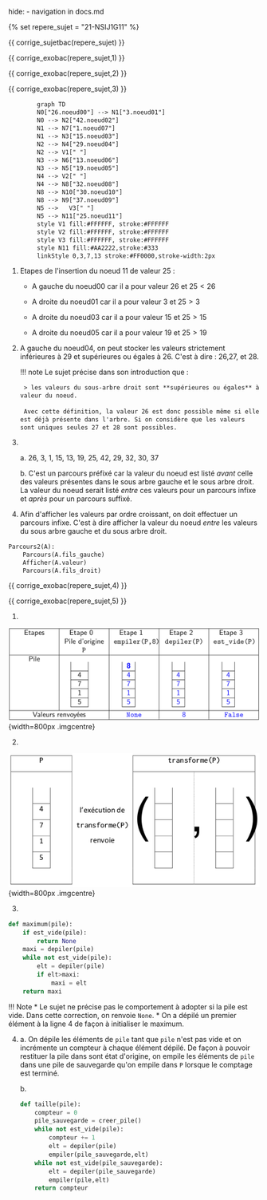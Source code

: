 hide: - navigation  in docs.md

{% set repere_sujet = "21-NSIJ1G11" %}

{{ corrige_sujetbac(repere_sujet) }}



{{ corrige_exobac(repere_sujet,1) }}

{{ corrige_exobac(repere_sujet,2) }}

{{ corrige_exobac(repere_sujet,3) }}

```mermaid
        graph TD
        N0["26.noeud00"] --> N1["3.noeud01"]
        N0 --> N2["42.noeud02"]
        N1 --> N7["1.noeud07"]
        N1 --> N3["15.noeud03"]
        N2 --> N4["29.noeud04"]
        N2 --> V1[" "]
        N3 --> N6["13.noeud06"]
        N3 --> N5["19.noeud05"]
        N4 --> V2[" "]
        N4 --> N8["32.noeud08"]
        N8 --> N10["30.noeud10"]
        N8 --> N9["37.noeud09"]
        N5 -->   V3[" "]
        N5 --> N11["25.noeud11"]
        style V1 fill:#FFFFFF, stroke:#FFFFFF
        style V2 fill:#FFFFFF, stroke:#FFFFFF
        style V3 fill:#FFFFFF, stroke:#FFFFFF
        style N11 fill:#AA2222,stroke:#333
        linkStyle 0,3,7,13 stroke:#FF0000,stroke-width:2px

```

1. Etapes de l'insertion du noeud 11 de valeur 25 :

    * A gauche du noeud00 car il a pour valeur 26 et $25<26$

    * A droite du noeud01 car il a pour valeur 3 et $25>3$

    * A droite du noeud03 car il a pour valeur 15  et $25>15$

    * A droite du noeud05 car il a pour valeur 19  et $25>19$

2. A gauche du noeud04, on peut stocker les valeurs strictement inférieures à 29 et supérieures ou égales à 26. C'est à dire : 26,27, et 28.

    !!! note
        Le sujet précise dans son introduction que : 

        > les valeurs du sous-arbre droit sont **supérieures ou égales** à valeur du noeud.

        Avec cette définition, la valeur 26 est donc possible même si elle est déjà présente dans l'arbre. Si on considère que les valeurs sont uniques seules 27 et 28 sont possibles.

3.  &nbsp;

    a. 26, 3, 1, 15, 13, 19, 25, 42, 29, 32, 30, 37

    b.  C'est un parcours préfixé car la valeur du noeud est listé *avant* celle des valeurs présentes dans le sous arbre gauche et le sous arbre droit. La valeur du noeud serait listé *entre* ces valeurs pour un parcours infixe et *après* pour un parcours suffixé.

4.  Afin d'afficher les valeurs par ordre croissant, on doit effectuer un parcours infixe. C'est à dire afficher la valeur du noeud *entre* les valeurs du sous arbre gauche et du sous arbre droit.
```
Parcours2(A): 
    Parcours(A.fils_gauche)
    Afficher(A.valeur)
    Parcours(A.fils_droit)
``` 


{{ corrige_exobac(repere_sujet,4) }}

{{ corrige_exobac(repere_sujet,5) }}

1.
![Schéma1](../../images/Corriges/21-NSIJ1G1-1.png){width=800px .imgcentre}

2.
![Schéma2](../../images/Corriges/21-NSIJ1G1-2.png){width=800px .imgcentre}

3.
```python linenums="1"
def maximum(pile):
    if est_vide(pile):
        return None
    maxi = depiler(pile)
    while not est_vide(pile):
        elt = depiler(pile)
        if elt>maxi:
            maxi = elt
    return maxi
```

!!! Note
    * Le sujet ne précise pas le comportement à adopter si la pile est vide. Dans cette correction, on renvoie `None`.
    * On a dépilé un premier élément à la ligne 4 de façon à initialiser le maximum.

4.  a. On dépile les éléments de `pile` tant que `pile` n'est pas vide et on incrémente un compteur à chaque élément dépilé. De façon à pouvoir restituer la pile dans sont état d'origine, on empile les éléments de `pile` dans une pile de sauvegarde qu'on empile dans `P` lorsque le comptage est terminé.

    b.
    ```python
    def taille(pile):
        compteur = 0
        pile_sauvegarde = creer_pile()
        while not est_vide(pile):
            compteur += 1
            elt = depiler(pile)
            empiler(pile_sauvegarde,elt)
        while not est_vide(pile_sauvegarde):
            elt = depiler(pile_sauvegarde)
            empiler(pile,elt)
        return compteur
    ```